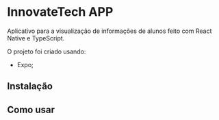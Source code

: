 # InnovateTech APP

Aplicativo para a visualização de informações de alunos feito com React Native e TypeScript.

O projeto foi criado usando:
- Expo;

## Instalação

## Como usar